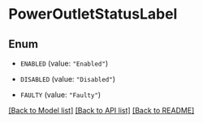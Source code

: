 # PowerOutletStatusLabel

## Enum


* `ENABLED` (value: `"Enabled"`)

* `DISABLED` (value: `"Disabled"`)

* `FAULTY` (value: `"Faulty"`)


[[Back to Model list]](../README.md#documentation-for-models) [[Back to API list]](../README.md#documentation-for-api-endpoints) [[Back to README]](../README.md)


